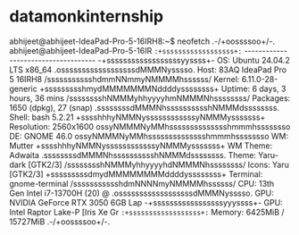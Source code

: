 # datamonkinternship
abhijeet@abhijeet-IdeaPad-Pro-5-16IRH8:~$ neofetch
            .-/+oossssoo+/-.               abhijeet@abhijeet-IdeaPad-Pro-5-16IR 
        `:+ssssssssssssssssss+:`           ------------------------------------ 
      -+ssssssssssssssssssyyssss+-         OS: Ubuntu 24.04.2 LTS x86_64 
    .ossssssssssssssssssdMMMNysssso.       Host: 83AQ IdeaPad Pro 5 16IRH8 
   /ssssssssssshdmmNNmmyNMMMMhssssss/      Kernel: 6.11.0-28-generic 
  +ssssssssshmydMMMMMMMNddddyssssssss+     Uptime: 6 days, 3 hours, 36 mins 
 /sssssssshNMMMyhhyyyyhmNMMMNhssssssss/    Packages: 1650 (dpkg), 27 (snap) 
.ssssssssdMMMNhsssssssssshNMMMdssssssss.   Shell: bash 5.2.21 
+sssshhhyNMMNyssssssssssssyNMMMysssssss+   Resolution: 2560x1600 
ossyNMMMNyMMhsssssssssssssshmmmhssssssso   DE: GNOME 46.0 
ossyNMMMNyMMhsssssssssssssshmmmhssssssso   WM: Mutter 
+sssshhhyNMMNyssssssssssssyNMMMysssssss+   WM Theme: Adwaita 
.ssssssssdMMMNhsssssssssshNMMMdssssssss.   Theme: Yaru-dark [GTK2/3] 
 /sssssssshNMMMyhhyyyyhdNMMMNhssssssss/    Icons: Yaru [GTK2/3] 
  +sssssssssdmydMMMMMMMMddddyssssssss+     Terminal: gnome-terminal 
   /ssssssssssshdmNNNNmyNMMMMhssssss/      CPU: 13th Gen Intel i7-13700H (20) @ 
    .ossssssssssssssssssdMMMNysssso.       GPU: NVIDIA GeForce RTX 3050 6GB Lap 
      -+sssssssssssssssssyyyssss+-         GPU: Intel Raptor Lake-P [Iris Xe Gr 
        `:+ssssssssssssssssss+:`           Memory: 6425MiB / 15727MiB 
            .-/+oossssoo+/-.
                                                                   
                                                                   
